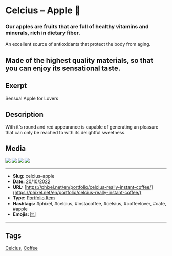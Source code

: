 # Celcius – Apple 🍎
### Our apples are fruits that are full of healthy vitamins and minerals, rich in dietary fiber.

An excellent source of antioxidants that protect the body from aging.

Made of the highest quality materials, so that you can enjoy its sensational taste.
------------
## Exerpt
Sensual Apple for Lovers
## Description
With it's round and red appearance is capable of generating an pleasure that can only be reached to with its delightful sweetness.
## Media
<img src="media/e7a837d3/apple.gltf">
<img src="media/b0aed51a/apple.jpg">
<img src="media/b4522c5a/apple.png">
<img src="media/2b838410/apple.png">

------------
- **Slug:** celcius–apple
- **Date:** 20/10/2022
- **URL:** [https://phixel.net/en/portfolio/celcius-really-instant-coffee/](https://phixel.net/en/portfolio/celcius-really-instant-coffee/)
- **Type:** [Portfolio Item](#portfolio-item)
- **Hashtags:** #phixel, #celcius, #instacoffee, #celsius, #coffeelover, #cafe, #apple
- **Emojis:** 🆒

------------
## Tags
[Celcius](#celcius), [Coffee](#coffee)
